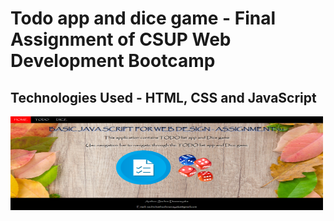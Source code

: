 # Todo app and dice game - Final Assignment of CSUP Web Development Bootcamp
## Technologies Used - HTML, CSS and JavaScript

<img src="/ScreenShots/Screenshot 1.png" width=500px height=150px>
